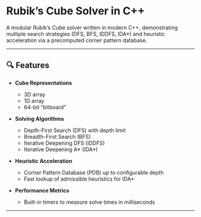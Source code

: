 # Rubik’s Cube Solver in C++

A modular Rubik’s Cube solver written in modern C++, demonstrating multiple search strategies (DFS, BFS, IDDFS, IDA*) and heuristic acceleration via a precomputed corner pattern database.

---

## 🔍 Features

- **Cube Representations**  
  - 3D array  
  - 1D array  
  - 64-bit “bitboard”  

- **Solving Algorithms**  
  - Depth-First Search (DFS) with depth limit  
  - Breadth-First Search (BFS)  
  - Iterative Deepening DFS (IDDFS)  
  - Iterative Deepening A* (IDA*)  

- **Heuristic Acceleration**  
  - Corner Pattern Database (PDB) up to configurable depth  
  - Fast lookup of admissible heuristics for IDA*  

- **Performance Metrics**  
  - Built-in timers to measure solve times in milliseconds  

---